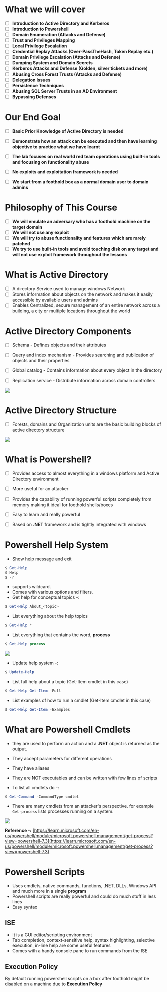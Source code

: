 # **What we will cover**

- [ ] **Introduction to Active Directory and Kerberos**
- [ ] **Introduction to Powershell**
- [ ] **Domain Enumeration (Attacks and Defense)**
- [ ] **Trust and Privileges Mapping**
- [ ] **Local Privilege Escalation**
- [ ] **Credential Replay Attacks (Over-PassTheHash, Token Replay etc.)**
- [ ] **Domain Privilege Escalation (Attacks and Defense)**
- [ ] **Dumping System and Domain Secrets**
- [ ] **Kerberos Attacks and Defense (Golden, silver tickets and more)**
- [ ] **Abusing Cross Forest Trusts (Attacks and Defense)**
- [ ] **Delegation Issues**
- [ ] **Persistence Techniques**
- [ ] **Abusing SQL Server Trusts in an AD Environment**
- [ ] **Bypassing Defenses**

# **Our End Goal**

- [ ] **Basic Prior Knowledge of Active Directory is needed**
- [ ] **Demonstrate how an attack can be executed and then have learning objective to practice what we have learnt**
- [ ] **The lab focuses on real world red team operations using built-in tools and focusing on functionality abuse**
- [ ] **No exploits and exploitation framework is needed**
- [ ] **We start from a foothold box as a normal domain user to domain admins**


# **Philosophy of This Course**

- [ ] **We will emulate an adversary  who has  a foothold machine on the target domain**
- [ ] **We will not use any exploit**
- [ ] **We will try to abuse functionality and features which are rarely patched**
- [ ] **We try to use built-in tools and avoid touching disk on any target and will not use exploit framework throughout the lessons**

# **What is Active Directory**

- [ ] A directory Service used to manage windows Network
- [ ] Stores information about objects on the network and makes it easily accessible by available users and admins
- [ ] Enables Centralized, secure management of an entire network across a building, a city or multiple locations throughout the world

# **Active Directory Components**

- [ ] Schema - Defines objects and their attributes
- [ ] Query and index mechanism - Provides searching and publication of objects and their properties
- [ ] Global catalog - Contains information about every object in the directory
- [ ] Replication service - Distribute information across domain controllers



![](https://i.imgur.com/gurz65j.png)


# **Active Directory Structure**

- [ ] Forests, domains and Organization units are the basic building blocks of active directory structure

![](https://servergeeks.files.wordpress.com/2012/10/ad-1.jpg)


# **What is Powershell?**


- [ ] Provides access to almost everything in a windows platform and Active Directory environment
- [ ] More useful for an attacker
- [ ] Provides the capability of running powerful scripts completely from memory making it ideal for foothold shells/boxes
- [ ] Easy to learn and really powerful
- [ ] Based on **.NET** framework and is tightly integrated with windows


# **Powershell Help System**


- Show help message and exit

```powershell
$ Get-Help
$ Help
$ -?
```

- supports wildcard.
- Comes with various options and filters.
- Get help for conceptual topics -:

```powershell
$ Get-Help About_<topic>
```


- List everything about the help topics 

```powershell
$ Get-Help *
```

- List everything that contains the word, **process**

```powershell
$ Get-Help process
```

![](https://i.imgur.com/Xbqgted.png)


- Update help system -:

```powershell
$ Update-Help
```

- List full help about a topic (Get-Item cmdlet in this case)

```powershell
$ Get-Help Get-Item -Full
```

- List examples of how to run a cmdlet (Get-Item cmdlet in this case)

```powershell
$ Get-Help Get-Item -Examples
```


# **What are Powershell Cmdlets**


- they are used to perform an action and a **.NET** object is returned as the output.
- They accept parameters for different operations
- They have aliases
- They are NOT executables and can be written with few lines of scripts

- To list all cmdlets do -:

```powershell
$ Get-Command -CommandType cmdlet
```


- There are many cmdlets from an attacker's perspective. for example `Get-process` lists processes running on a system.


![](https://i.imgur.com/r08A5q7.png)

**Reference -:** [https://learn.microsoft.com/en-us/powershell/module/microsoft.powershell.management/get-process?view=powershell-7.3](https://learn.microsoft.com/en-us/powershell/module/microsoft.powershell.management/get-process?view=powershell-7.3)


# **Powershell Scripts**


- Uses cmdlets, native commands, functions, .NET, DLLs, Windows API and much more in a single **program**
- Powershell scripts are really powerful and could do much stuff in less lines
- Easy syntax

 ## **ISE**

- It is a GUI editor/scripting environment
- Tab completion, context-sensitive help, syntax highlighting, selective execution, in-line help are some useful features
- Comes with a handy console pane to run commands from the ISE

## **Execution Policy**

By default running powershell scripts on a box after foothold might be disabled on a machine due to **Execution Policy**



 


